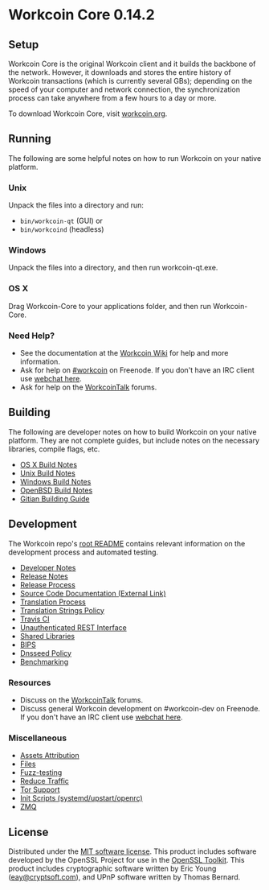 Workcoin Core 0.14.2
=====================

Setup
---------------------
Workcoin Core is the original Workcoin client and it builds the backbone of the network. However, it downloads and stores the entire history of Workcoin transactions (which is currently several GBs); depending on the speed of your computer and network connection, the synchronization process can take anywhere from a few hours to a day or more.

To download Workcoin Core, visit [workcoin.org](https://workcoin.org).

Running
---------------------
The following are some helpful notes on how to run Workcoin on your native platform.

### Unix

Unpack the files into a directory and run:

- `bin/workcoin-qt` (GUI) or
- `bin/workcoind` (headless)

### Windows

Unpack the files into a directory, and then run workcoin-qt.exe.

### OS X

Drag Workcoin-Core to your applications folder, and then run Workcoin-Core.

### Need Help?

* See the documentation at the [Workcoin Wiki](https://workcoin.info/)
for help and more information.
* Ask for help on [#workcoin](http://webchat.freenode.net?channels=workcoin) on Freenode. If you don't have an IRC client use [webchat here](http://webchat.freenode.net?channels=workcoin).
* Ask for help on the [WorkcoinTalk](https://workcointalk.io/) forums.

Building
---------------------
The following are developer notes on how to build Workcoin on your native platform. They are not complete guides, but include notes on the necessary libraries, compile flags, etc.

- [OS X Build Notes](build-osx.md)
- [Unix Build Notes](build-unix.md)
- [Windows Build Notes](build-windows.md)
- [OpenBSD Build Notes](build-openbsd.md)
- [Gitian Building Guide](gitian-building.md)

Development
---------------------
The Workcoin repo's [root README](/README.md) contains relevant information on the development process and automated testing.

- [Developer Notes](developer-notes.md)
- [Release Notes](release-notes.md)
- [Release Process](release-process.md)
- [Source Code Documentation (External Link)](https://dev.visucore.com/workcoin/doxygen/)
- [Translation Process](translation_process.md)
- [Translation Strings Policy](translation_strings_policy.md)
- [Travis CI](travis-ci.md)
- [Unauthenticated REST Interface](REST-interface.md)
- [Shared Libraries](shared-libraries.md)
- [BIPS](bips.md)
- [Dnsseed Policy](dnsseed-policy.md)
- [Benchmarking](benchmarking.md)

### Resources
* Discuss on the [WorkcoinTalk](https://workcointalk.io/) forums.
* Discuss general Workcoin development on #workcoin-dev on Freenode. If you don't have an IRC client use [webchat here](http://webchat.freenode.net/?channels=workcoin-dev).

### Miscellaneous
- [Assets Attribution](assets-attribution.md)
- [Files](files.md)
- [Fuzz-testing](fuzzing.md)
- [Reduce Traffic](reduce-traffic.md)
- [Tor Support](tor.md)
- [Init Scripts (systemd/upstart/openrc)](init.md)
- [ZMQ](zmq.md)

License
---------------------
Distributed under the [MIT software license](/COPYING).
This product includes software developed by the OpenSSL Project for use in the [OpenSSL Toolkit](https://www.openssl.org/). This product includes
cryptographic software written by Eric Young ([eay@cryptsoft.com](mailto:eay@cryptsoft.com)), and UPnP software written by Thomas Bernard.
